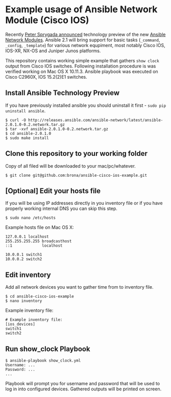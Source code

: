 # Example usage of Ansible Network Module (Cisco IOS)

Recently [Peter Sprygada announced](https://www.ansible.com/blog/ansible-network-technology-preview) technology preview of the new [Ansible Network Modules](http://docs.ansible.com/ansible/list_of_network_modules.html). Ansible 2.1 will bring support for basic tasks (`_command`, `_config`, `_template`)  for various network equpiment, most notably Cisco IOS, IOS-XR, NX-OS and Juniper Junos platforms.

This repository contains working simple example that gathers `show clock` output from Cisco IOS switches. Following installation procedure is was verified working on Mac OS X 10.11.3. Ansible playbook was executed on Cisco C2960X, IOS 15.2(2)E1 switches.

## Install Ansible Technology Preview
If you have previously installed ansible you should uninstall it first - `sudo pip uninstall ansible`.

    $ curl -O http://releases.ansible.com/ansible-network/latest/ansible-2.0.1.0-0.2.network.tar.gz
    $ tar -xvf ansible-2.0.1.0-0.2.network.tar.gz
    $ cd ansible-2.0.1.0
    $ sudo make install

## Clone this repository to your working folder
Copy of all filed will be downloaded to your mac/pc/whatever.

    $ git clone git@github.com:brona/ansible-cisco-ios-example.git

## [Optional] Edit your hosts file
If you will be using IP addresses directly in you inventory file or if you have properly working internal DNS you can skip this step.

    $ sudo nano /etc/hosts

Example hosts file on Mac OS X:

    127.0.0.1 localhost
    255.255.255.255 broadcasthost
    ::1             localhost

    10.0.0.1 switch1
    10.0.0.2 switch2

## Edit inventory
Add all network devices you want to gather time from to inventory file.

    $ cd ansible-cisco-ios-example
    $ nano inventory

Example inventory file:

    # Example inventory file:
    [ios_devices]
    switch1
    switch2

## Run show_clock Playbook

    $ ansible-playbook show_clock.yml
    Username: ...
    Password: ...
    ...

Playbook will prompt you for username and password that will be used to log in into configured devices. Gathered outputs will be printed on screen.
